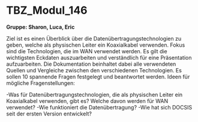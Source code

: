 # TBZ_Modul_146
**Gruppe: Sharon, Luca, Eric**

Ziel ist es einen Überblick über die Datenübertragungstechnologien zu geben, welche als physischen Leiter ein Koaxialkabel verwenden. Fokus sind die Technologien, die im WAN verwendet werden. Es gilt die wichtigsten Eckdaten auszuarbeiten und verständlich für eine Präsentation aufzuarbeiten. Die Dokumentation beinhaltet dabei alle verwendeten Quellen und Vergleiche zwischen den verschiedenen Technologien. Es sollen 10 spannende Fragen festgelegt und beantwortet werden. Ideen für mögliche Fragenstellungen:

-Was für Datenübertragungstechnologien, die als physischen Leiter ein Koaxialkabel verwenden, gibt es? Welche davon werden für WAN verwendet?
-Wie funktioniert die Datenübertragung?
-Wie hat sich DOCSIS seit der ersten Version entwickelt?
